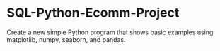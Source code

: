 # SQL-Python-Ecomm-Project
Create a new simple Python program that shows basic examples using matplotlib, numpy, seaborn, and pandas. 
